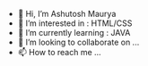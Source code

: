 - 👋 Hi, I’m Ashutosh Maurya
- 👀 I’m interested in : HTML/CSS
- 🌱 I’m currently learning : JAVA
- 💞️ I’m looking to collaborate on ...
- 📫 How to reach me ...

<!---
maurya-ashutosh02/maurya-ashutosh02 is a ✨ special ✨ repository because its `README.md` (this file) appears on your GitHub profile.
You can click the Preview link to take a look at your changes.
--->
